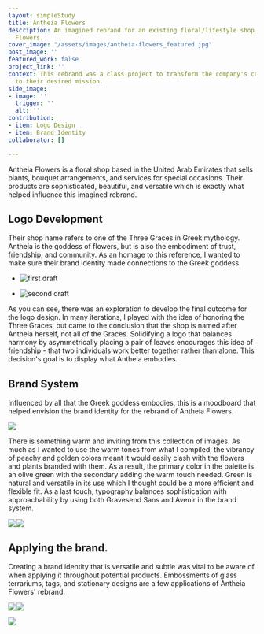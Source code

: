 ```yaml
---
layout: simpleStudy
title: Antheia Flowers
description: An imagined rebrand for an existing floral/lifestyle shop called Antheia
  Flowers.
cover_image: "/assets/images/antheia-flowers_featured.jpg"
post_image: ''
featured_work: false
project_link: ''
context: This rebrand was a class project to transform the company's current identity
  to their desired mission.
side_image:
- image: ''
  trigger: ''
  alt: ''
contribution:
- item: Logo Design
- item: Brand Identity
collaborator: []

---
```

Antheia Flowers is a floral shop based in the United Arab Emirates that sells plants, bouquet arrangements, and services for special occasions. Their products are sophisticated, beautiful, and versatile which is exactly what helped influence this imagined rebrand.

## Logo Development

Their shop name refers to one of the Three Graces in Greek mythology. Antheia is the goddess of flowers, but is also the embodiment of trust, friendship, and community. As an homage to this reference, I wanted to make sure their brand identity made connections to the Greek goddess.

<div class="splide">

<div class="splide__track">

<ul class="splide__list"> <li class="splide__slide">

<img src="/assets/images/antheia-flowers_logo.png" alt="first draft">

</li>

<li class="splide__slide">

<img src="/assets/images/antheia-flowers_logo-process.jpg" alt="second draft"> </li>

</ul>

</div>

</div>

As you can see, there was an exploration to develop the final outcome for the logo design. In many iterations, I played with the idea of honoring the Three Graces, but came to the conclusion that the shop is named after Antheia herself, not all of the Graces. Solidifying a logo that balances harmony by asymmetrically placing a pair of leaves encourages this idea of friendship - that two individuals work better together rather than alone. This decision's goal is to display what Antheia embodies.

## Brand System

Influenced by all that the Greek goddess embodies, this is a moodboard that helped envision the brand identity for the rebrand of Antheia Flowers.

![](/assets/images/antheia-flowers_moodboard.jpg)

There is something warm and inviting from this collection of images. As much as I wanted to use the warm tones from what I compiled, the vibrancy of peachy and golden colors meant it would easily clash with the flowers and plants branded with them. As a result, the primary color in the palette is an olive green with the secondary adding the warm touch needed. Green is natural and versatile in its use which I thought could be a more efficient and flexible fit. As a last touch, typography balances sophistication with approachability by using both Gravesend Sans and Avenir in the brand system.

![](/assets/images/antheia-flowers_color.png)![](/assets/images/antheia-flowers_type.png)

## Applying the brand.

Creating a brand identity that is versatile and subtle was vital to be aware of when applying it throughout potential products. Embossments of glass terrariums, tags, and stationary designs are a few applications of Antheia Flowers' rebrand.

![](/assets/images/antheia-flowers_terrarium.jpg)![](/assets/images/antheia-flowers_tag.jpg)

![](/assets/images/antheia-flowers_stationary.jpg)